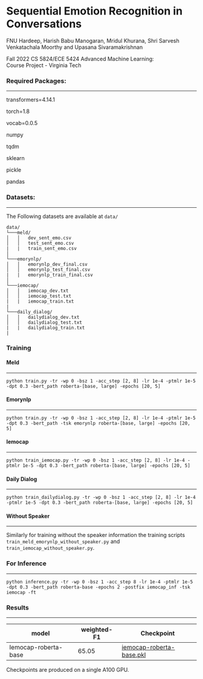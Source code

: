 
# Sequential Emotion Recognition in Conversations

FNU Hardeep, Harish Babu Manogaran, Mridul Khurana, Shri Sarvesh Venkatachala Moorthy and Upasana Sivaramakrishnan

Fall 2022 CS 5824/ECE 5424 Advanced Machine Learning:  
Course Project - Virginia Tech

### Required Packages:
------
transformers=4.14.1

torch=1.8

vocab=0.0.5

numpy

tqdm

sklearn

pickle

pandas

### Datasets:
------
The Following datasets are available at `data/`
```
data/
└───meld/
│   │   dev_sent_emo.csv
│   │   test_sent_emo.csv
|   |   train_sent_emo.csv
│   
└───emorynlp/
│   │   emorynlp_dev_final.csv
│   │   emorynlp_test_final.csv
|   |   emorynlp_train_final.csv
│   
└───iemocap/
│   │   iemocap_dev.txt
│   │   iemocap_test.txt
|   |   iemocap_train.txt
|
└───daily_dialog/
│   │   dailydialog_dev.txt
│   │   dailydialog_test.txt
|   |   dailydialog_train.txt
|
```

### Training

#### Meld
------
```
python train.py -tr -wp 0 -bsz 1 -acc_step [2, 8] -lr 1e-4 -ptmlr 1e-5 -dpt 0.3 -bert_path roberta-[base, large] -epochs [20, 5]
```
#### Emorynlp
------
```
python train.py -tr -wp 0 -bsz 1 -acc_step [2, 8] -lr 1e-4 -ptmlr 1e-5 -dpt 0.3 -bert_path -tsk emorynlp roberta-[base, large] -epochs [20, 5]
```
#### Iemocap
------
```
python train_iemocap.py -tr -wp 0 -bsz 1 -acc_step [2, 8] -lr 1e-4 -ptmlr 1e-5 -dpt 0.3 -bert_path roberta-[base, large] -epochs [20, 5]
```
#### Daily Dialog
------
```
python train_dailydialog.py -tr -wp 0 -bsz 1 -acc_step [2, 8] -lr 1e-4 -ptmlr 1e-5 -dpt 0.3 -bert_path roberta-[base, large] -epochs [20, 5]
```

#### Without Speaker
-----
Similarly for training without the speaker information the training scripts `train_meld_emorynlp_without_speaker.py` and `train_iemocap_without_speaker.py`.

### For Inference
------
```
python inference.py -tr -wp 0 -bsz 1 -acc_step 8 -lr 1e-4 -ptmlr 1e-5 -dpt 0.3 -bert_path roberta-base -epochs 2 -postfix iemocap_inf -tsk iemocap -ft
```


### Results
------

| model                     | weighted-F1 | Checkpoint                                                   |
| ------------------------- | ----------- | ------------------------------------------------------------ |
| Iemocap-roberta-base  | 65.05       | [iemocap-roberta-base.pkl](https://drive.google.com/file/d/154MIP5mUG7iwv0jhaN9iwfJ51wg8iU38/view?usp=sharing) |

Checkpoints are produced on a single A100 GPU.
